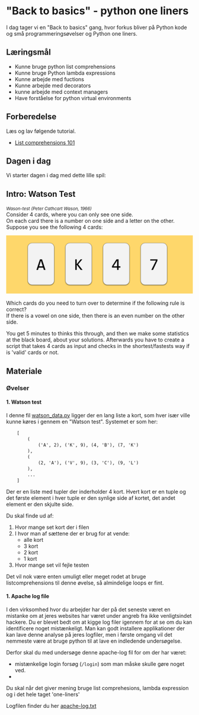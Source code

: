# "Back to basics" - python one liners
I dag tager vi en "Back to basics" gang, hvor forkus bliver på Python kode og små programmeringsøvelser og Python one liners.


## Læringsmål
* Kunne bruge python list comprehensions
* Kunne bruge Python lambda expressions
* Kunne arbejde med fuctions
* Kunne arbejde med decorators
* kunne arbejde med context managers
* Have forståelse for python virtual environments


## Forberedelse
Læs og lav følgende tutorial.

* [List comprehensions 101](https://mathspp.com/blog/pydonts/list-comprehensions-101)

## Dagen i dag

Vi starter dagen i dag med dette lille spil:

Intro: Watson Test
------------------

<small><i>Wason-test (Peter Cathcart Wason, 1966)</i></small>    
Consider 4 cards, where you can only see one side.      
On each card there is a number on one side and a letter on the other.     
Suppose you see the following 4 cards:     

![](../assets/card_chal.png)

Which cards do you need to turn over to determine if the following rule is correct?     
If there is a vowel on one side, then there is an even number on the other side.     

You get 5 minutes to thinks this through, and then we make some statistics at the black board, about your solutions.
Afterwards you have to create a script that takes 4 cards as input and checks in the shortest/fastests way if is 'valid' cards or not.



## Materiale



### Øvelser

#### 1. Watson test
I denne fil [watson_data.py](https://raw.githubusercontent.com/python-elective-kea/IntroPythonSpring2025/refs/heads/prep/materialer/ses8/watson_data.py) ligger der en lang liste a kort, som hver især ville kunne køres i gennem en "Watson test". Systemet er som her:

``` 
    [
        (
            ('A', 2), ('K', 9), (4, 'B'), (7, 'K')
        ), 
        (
            (2, 'A'), ('V', 9), (3, 'C'), (9, 'L')
        ), 
        ...
    ]
``` 

Der er en liste med tupler der inderholder 4 kort. Hvert kort er en tuple og det første element i hver tuple er den synlige side af kortet, det andet element er den skjulte side. 

Du skal finde ud af:

1. Hvor mange set kort der i filen
2. I hvor man af sættene der er brug for at vende: 
    * alle kort
    * 3 kort
    * 2 kort
    * 1 kort
3. Hvor mange set vil fejle testen

Det vil nok være enten umuligt eller meget rodet at bruge listcomprehensions til denne øvelse, så almindelige loops er fint. 

#### 1. Apache log file
I den virksomhed hvor du arbejder har der på det seneste været en mistanke om at jeres websites har været under angreb fra ikke venligtsindet hackere. Du er blevet bedt om at kigge log filer igennem for at se om du kan identificere noget mistænkeligt. Man kan godt installere applikationer der kan lave denne analyse på jeres logfiler, men i første omgang vil det nemmeste være at bruge python til at lave en indledende undersøgelse. 

Derfor skal du med undersøge denne apache-log fil for om der har været:

* mistænkelige login forsøg (`/login`) som man måske skulle gøre noget ved.
*  

Du skal når det giver mening bruge list comprehesions, lambda expression og i det hele taget 'one-liners'

Logfilen finder du her [apache-log.txt]()
